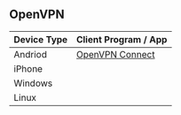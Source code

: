 ## OpenVPN







|Device Type|Client Program / App|
|--|--|
|Andriod|[OpenVPN Connect](https://play.google.com/store/apps/details?id=net.openvpn.openvpn)|
|iPhone||
|Windows||
|Linux||
